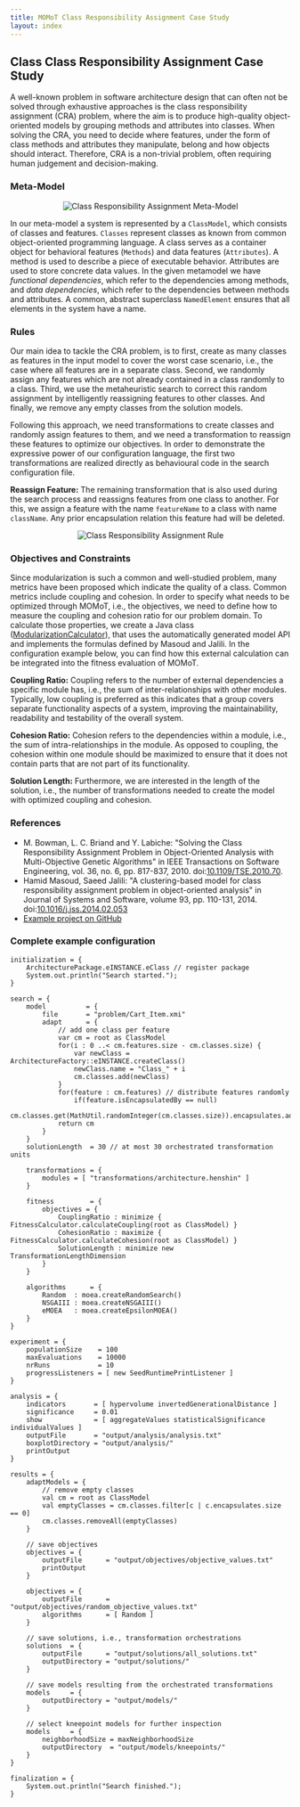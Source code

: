 ```yaml
---
title: MOMoT Class Responsibility Assignment Case Study
layout: index
---
```


## Class Class Responsibility Assignment Case Study
A well-known problem in software architecture design that can often not be solved through exhaustive approaches is the class responsibility assignment (CRA) problem, where the aim is to produce high-quality object-oriented models by grouping methods and attributes into classes.
When solving the CRA, you need to decide where features, under the form of class methods and attributes they manipulate, belong and how objects should interact.
Therefore, CRA is a non-trivial problem, often requiring human judgement and decision-making.

### Meta-Model
<div style="text-align:center">
<img src="http://martin-fleck.github.io/momot/images/casestudy/class_responsibility_assignment/cra_metamodel.svg" alt="Class Responsibility Assignment Meta-Model" />
</div>

In our meta-model a system is represented by a ``ClassModel``, which consists of classes and features. 
``Classes`` represent classes as known from common object-oriented programming language. 
A class serves as a container object for behavioral features (``Methods``) and data features (``Attributes``).
A method is used to describe a piece of executable behavior. 
Attributes are used to store concrete data values.
In the given metamodel we have *functional dependencies*, which refer to the dependencies among methods, and *data dependencies*, which refer to the dependencies between methods and attributes.
A common, abstract superclass ``NamedElement`` ensures that all elements in the system have a name.

### Rules

Our main idea to tackle the CRA problem, is to first, create as many classes as features in the input model to cover the worst case scenario, i.e., the case where all features are in a separate class. 
Second, we randomly assign any features which are not already contained in a class randomly to a class.
Third, we use the metaheuristic search to correct this random assignment by intelligently reassigning features to other classes.
And finally, we remove any empty classes from the solution models.

Following this approach, we need transformations to create classes and randomly assign features to them, and we need a transformation to reassign these features to optimize our objectives.
In order to demonstrate the expressive power of our configuration language, the first two transformations are realized directly as behavioural code in the search configuration file.

**Reassign Feature:**
The remaining transformation that is also used during the search process and reassigns features from one class to another.
For this, we assign a feature with the name ``featureName`` to a class with name ``className``.
Any prior encapsulation relation this feature had will be deleted.

<div style="text-align:center">
<img src="http://martin-fleck.github.io/momot/images/casestudy/class_responsibility-assignment/cra_rule.svg" alt="Class Responsibility Assignment Rule" />
</div>

### Objectives and Constraints
Since modularization is such a common and well-studied problem, many metrics have been proposed which indicate the quality of a class.
Common metrics include coupling and cohesion.
In order to specify what needs to be optimized through MOMoT, i.e., the objectives, we need to define how to measure the coupling and cohesion ratio for our problem domain.
To calculate those properties, we create a Java class ([ModularizationCalculator](https://github.com/martin-fleck/momot/blob/master/projects/icmt.tool.momot.demo/src/icmt/tool/momot/demo/FitnessCalculator.java)), that uses the automatically generated model API and implements the formulas defined by Masoud and Jalili.
In the configuration example below, you can find how this external calculation can be integrated into the fitness evaluation of MOMoT.

**Coupling Ratio:**
Coupling refers to the number of external dependencies a specific module has, i.e., the sum of inter-relationships with other modules.
Typically, low coupling is preferred as this indicates that a group covers separate functionality aspects of a system, improving the maintainability, readability and testability of the overall system.

**Cohesion Ratio:**
Cohesion refers to the dependencies within a module, i.e., the sum of intra-relationships in the module.
As opposed to coupling, the cohesion within one module should be maximized to ensure that it does not contain parts that are not part of its functionality.

**Solution Length:**
Furthermore, we are interested in the length of the solution, i.e., the number of transformations needed to create the model with optimized coupling and cohesion.

### References
* M. Bowman, L. C. Briand and Y. Labiche: "Solving the Class Responsibility Assignment Problem in Object-Oriented Analysis with Multi-Objective Genetic Algorithms" in IEEE Transactions on Software Engineering, vol. 36, no. 6, pp. 817-837, 2010. doi:[10.1109/TSE.2010.70](http://dx.doi.org/10.1109/TSE.2010.70).
* Hamid Masoud, Saeed Jalili: "A clustering-based model for class responsibility assignment problem in object-oriented analysis" in Journal of Systems and Software, volume 93, pp. 110-131, 2014. doi:[10.1016/j.jss.2014.02.053](http://dx.doi.org/10.1016/j.jss.2014.02.053)
* [Example project on GitHub](https://github.com/martin-fleck/momot/tree/master/projects/icmt.tool.momot.demo)


### Complete example configuration
```
initialization = {
	ArchitecturePackage.eINSTANCE.eClass // register package
	System.out.println("Search started.");
}

search = {
	model          = {
		file       = "problem/Cart_Item.xmi"
		adapt      = {
			// add one class per feature
			var cm = root as ClassModel
			for(i : 0 ..< cm.features.size - cm.classes.size) {
				var newClass = ArchitectureFactory::eINSTANCE.createClass()
				newClass.name = "Class_" + i
				cm.classes.add(newClass)
			}
			for(feature : cm.features) // distribute features randomly
				if(feature.isEncapsulatedBy == null)
					cm.classes.get(MathUtil.randomInteger(cm.classes.size)).encapsulates.add(feature)
			return cm
		}
	}
	solutionLength  = 30 // at most 30 orchestrated transformation units

	transformations = {
		modules = [ "transformations/architecture.henshin" ]
	}

	fitness         = {
		objectives = {
			CouplingRatio : minimize { FitnessCalculator.calculateCoupling(root as ClassModel) }
			CohesionRatio : maximize { FitnessCalculator.calculateCohesion(root as ClassModel) }
			SolutionLength : minimize new TransformationLengthDimension
		}
	}

	algorithms      = {
		Random  : moea.createRandomSearch()
		NSGAIII : moea.createNSGAIII()
		eMOEA   : moea.createEpsilonMOEA()
	}
}

experiment = {
	populationSize    = 100
	maxEvaluations    = 10000
	nrRuns            = 10
	progressListeners = [ new SeedRuntimePrintListener ]
}

analysis = {
	indicators       = [ hypervolume invertedGenerationalDistance ]
	significance     = 0.01
	show             = [ aggregateValues statisticalSignificance individualValues ]
	outputFile       = "output/analysis/analysis.txt"
	boxplotDirectory = "output/analysis/"
	printOutput
}

results = {
	adaptModels = {
		// remove empty classes 
		val cm = root as ClassModel
		val emptyClasses = cm.classes.filter[c | c.encapsulates.size == 0]
		cm.classes.removeAll(emptyClasses)
	}
	
	// save objectives
	objectives = {
		outputFile      = "output/objectives/objective_values.txt"
		printOutput
	}
	
	objectives = {
		outputFile      = "output/objectives/random_objective_values.txt"
		algorithms      = [ Random ]
	}

	// save solutions, i.e., transformation orchestrations
	solutions  = {
		outputFile      = "output/solutions/all_solutions.txt"
		outputDirectory = "output/solutions/"
	}

	// save models resulting from the orchestrated transformations
	models     = {
		outputDirectory = "output/models/"
	}
	
	// select kneepoint models for further inspection
	models     = {
		neighborhoodSize = maxNeighborhoodSize
		outputDirectory  = "output/models/kneepoints/"
	}
}

finalization = {
	System.out.println("Search finished.");
}
```
